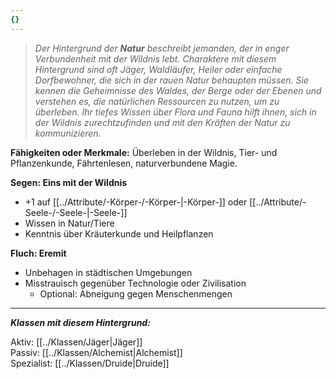```yaml
---
{}
---
```

> *Der Hintergrund der **Natur** beschreibt jemanden, der in enger Verbundenheit mit der Wildnis lebt. Charaktere mit diesem Hintergrund sind oft Jäger, Waldläufer, Heiler oder einfache Dorfbewohner, die sich in der rauen Natur behaupten müssen. Sie kennen die Geheimnisse des Waldes, der Berge oder der Ebenen und verstehen es, die natürlichen Ressourcen zu nutzen, um zu überleben. Ihr tiefes Wissen über Flora und Fauna hilft ihnen, sich in der Wildnis zurechtzufinden und mit den Kräften der Natur zu kommunizieren.*  
  
**Fähigkeiten oder Merkmale:** Überleben in der Wildnis, Tier- und Pflanzenkunde, Fährtenlesen, naturverbundene Magie.  
  
**Segen: Eins mit der Wildnis**  
  
- +1 auf [[../Attribute/-Körper-/-Körper-|-Körper-]] oder [[../Attribute/-Seele-/-Seele-|-Seele-]]  
- Wissen in Natur/Tiere  
- Kenntnis über Kräuterkunde und Heilpflanzen  
  
**Fluch: Eremit**  
  
- Unbehagen in städtischen Umgebungen  
- Misstrauisch gegenüber Technologie oder Zivilisation  
	- Optional: Abneigung gegen Menschenmengen  
  
---  
  
***Klassen mit diesem Hintergrund:***  
  
Aktiv: [[../Klassen/Jäger|Jäger]]  
Passiv: [[../Klassen/Alchemist|Alchemist]]  
Spezialist: [[../Klassen/Druide|Druide]]